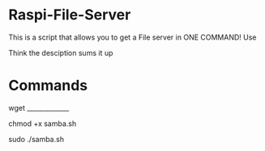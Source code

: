 # Raspi-File-Server
This is a script that allows you to get a File server in ONE COMMAND! Use 

Think the desciption sums it up

# Commands


wget _____________ 
 
chmod +x samba.sh

sudo ./samba.sh
